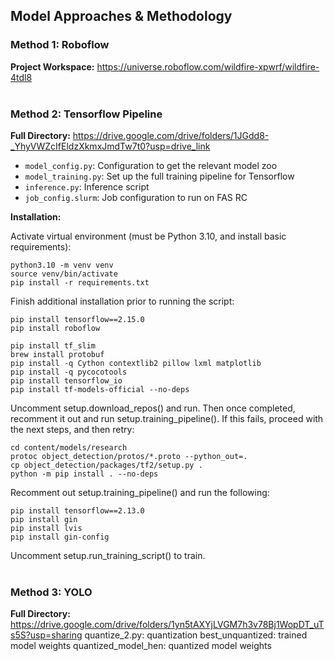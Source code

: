 ## Model Approaches & Methodology

### Method 1: Roboflow
**Project Workspace:** https://universe.roboflow.com/wildfire-xpwrf/wildfire-4tdl8 <br><br>


### Method 2: Tensorflow Pipeline
**Full Directory:** https://drive.google.com/drive/folders/1JGdd8-_YhyVWZcIfEldzXkmxJmdTw7t0?usp=drive_link

+ ```model_config.py```: Configuration to get the relevant model zoo 
+ ```model_training.py```: Set up the full training pipeline for Tensorflow
+ ```inference.py```: Inference script 
+ ```job_config.slurm```: Job configuration to run on FAS RC

**Installation:**

Activate virtual environment (must be Python 3.10, and install basic requirements):
```
python3.10 -m venv venv
source venv/bin/activate
pip install -r requirements.txt
```

Finish additional installation prior to running the script:
```
pip install tensorflow==2.15.0
pip install roboflow

pip install tf_slim
brew install protobuf
pip install -q Cython contextlib2 pillow lxml matplotlib
pip install -q pycocotools
pip install tensorflow_io
pip install tf-models-official --no-deps
```

Uncomment setup.download_repos() and run.  Then once completed, recomment it out and run setup.training_pipeline().  If this fails, proceed with the next steps, and then retry:
```
cd content/models/research
protoc object_detection/protos/*.proto --python_out=.
cp object_detection/packages/tf2/setup.py .
python -m pip install . --no-deps
```

Recomment out setup.training_pipeline() and run the following:
```
pip install tensorflow==2.13.0
pip install gin
pip install lvis
pip install gin-config
```

Uncomment setup.run_training_script() to train.<br><br>


### Method 3: YOLO
**Full Directory:** https://drive.google.com/drive/folders/1yn5tAXYjLVGM7h3v78Bj1WopDT_uTs5S?usp=sharing
quantize_2.py: quantization
best_unquantized: trained model weights
quantized_model_hen: quantized model weights

